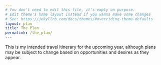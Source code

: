 ```yaml
---
# You don't need to edit this file, it's empty on purpose.
# Edit theme's home layout instead if you wanna make some changes
# See: https://jekyllrb.com/docs/themes/#overriding-theme-defaults
layout: plan
title: The Plan
permalink: /the_plan/
---
```

This is my intended travel itinerary for the upcoming year, although plans may be subject to change based on opportunities and desires as they appear.
